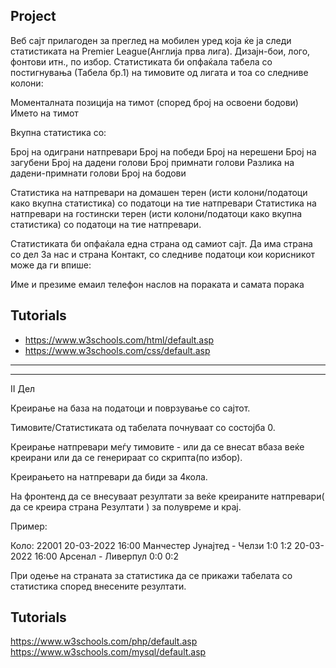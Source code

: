 ## Project
Веб сајт прилагоден за преглед на мобилен уред која ќе ја следи статистиката на Premier League(Англија прва лига). Дизајн-бои, лого, фонтови итн., по избор. Статистиката би опфаќала табела со постигнувања (Табела бр.1) на тимовите од лигата и тоа со следниве колони:

Моменталната позиција на тимот (според број на освоени бодови)
Името на тимот

Вкупна статистика со:

Број на одиграни натпревари
Број на победи
Број на нерешени
Број на загубени
Број на дадени голови
Број примнати голови
Разлика на дадени-примнати голови
Број на бодови

Статистика на натпревари на домашен терен (исти колони/податоци како вкупна статистика) со податоци на тие натпревари
Статистика на натпревари на гостински терен (исти колони/податоци како вкупна статистика) со податоци на тие натпревари.

Статистиката би опфаќала една страна од самиот сајт.
Да има страна со дел За нас и страна Контакт, со следниве податоци кои корисникот може да ги впише:

Име и презиме
емаил
телефон
наслов на пораката и самата порака

## Tutorials
-   https://www.w3schools.com/html/default.asp
-   https://www.w3schools.com/css/default.asp

------------------------------------------------------------------------------------------------------------------------------------
------------------------------------------------------------------------------------------------------------------------------------
II Дел

Креирање на база на податоци и поврзување со сајтот.

Тимовите/Статистиката од табелата почнуваат со состојба 0.

Креирање натпревари меѓу тимовите - или да се внесат вбаза веќе креирани или да се генерираат со скрипта(по избор).

Креирањето на натпревари да биди за 4кола.

На фронтенд да се внесуваат резултати за веќе креираните натпревари( да се креира страна Резултати ) за полувреме и крај.

Пример:

Коло: 22001 20-03-2022 16:00 Манчестер Јунајтед - Челзи 1:0 1:2
20-03-2022 16:00 Арсенал - Ливерпул 0:0 0:2

При одење на страната за статистика да се прикажи табелата со статистика според внесените резултати.

## Tutorials
https://www.w3schools.com/php/default.asp
https://www.w3schools.com/mysql/default.asp
